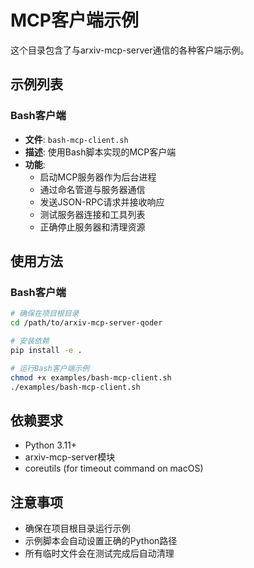 # MCP客户端示例

这个目录包含了与arxiv-mcp-server通信的各种客户端示例。

## 示例列表

### Bash客户端
- **文件**: `bash-mcp-client.sh`
- **描述**: 使用Bash脚本实现的MCP客户端
- **功能**: 
  - 启动MCP服务器作为后台进程
  - 通过命名管道与服务器通信
  - 发送JSON-RPC请求并接收响应
  - 测试服务器连接和工具列表
  - 正确停止服务器和清理资源

## 使用方法

### Bash客户端
```bash
# 确保在项目根目录
cd /path/to/arxiv-mcp-server-qoder

# 安装依赖
pip install -e .

# 运行Bash客户端示例
chmod +x examples/bash-mcp-client.sh
./examples/bash-mcp-client.sh
```

## 依赖要求

- Python 3.11+
- arxiv-mcp-server模块
- coreutils (for timeout command on macOS)

## 注意事项

- 确保在项目根目录运行示例
- 示例脚本会自动设置正确的Python路径
- 所有临时文件会在测试完成后自动清理
